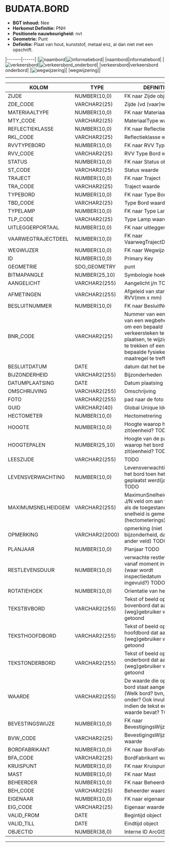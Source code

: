 ﻿# BUDATA.BORD


* __BGT inhoud:__ Nee
* __Herkomst Definitie:__ PNH
* __Positionele nauwkeurigheid:__ nvt
* __Geometrie:__ Punt
* __Definitie:__ Plaat van hout, kunststof, metaal enz, al dan niet met een opschrift.

|-------|------|
|![naambord](objectbladen\6_Meubilair\naambord.png)|![informatiebord](objectbladen\6_Meubilair\informatiebord.png)|
|naambord|informatiebord|
|![verkeersbord](objectbladen\6_Meubilair\verkeersbord.png)|![verkeersbord_onderbord](objectbladen\6_Meubilair\verkeersbord_onderbord.png)|
|verkeersbord|verkeersbord onderbord|
|![wegwijzering](objectbladen\6_Meubilair\wegwijzering.png)||
|wegwijzering||

***

|KOLOM                           	|TYPE          	|DEFINITIE|
|------                          	|----          	|-----    |
|ZIJDE                           	|NUMBER(10,0)  	|FK naar Zijde object|
|ZDE_CODE                        	|VARCHAR2(25)  	|Zijde (vd (vaar)weg)|
|MATERIAALTYPE                   	|NUMBER(10,0)  	|FK naar MateriaalType|
|MTY_CODE                        	|VARCHAR2(25)  	|MateriaalType waarde|
|REFLECTIEKLASSE                 	|NUMBER(10,0)  	|FK naar Reflectieklasse|
|RKL_CODE                        	|VARCHAR2(25)  	|Reflectieklasse waarde|
|RVVTYPEBORD                     	|NUMBER(10,0)  	|FK naar RVV Type Bord|
|RVV_CODE                        	|VARCHAR2(25)  	|RVV Type Bord waarde|
|STATUS                          	|NUMBER(10,0)  	|FK naar Status object|
|ST_CODE                         	|VARCHAR2(25)  	|Status waarde|
|TRAJECT                         	|NUMBER(10,0)  	|FK naar Traject|
|TRA_CODE                        	|VARCHAR2(25)  	|Traject waarde|
|TYPEBORD                        	|NUMBER(10,0)  	|FK naar Type Bord|
|TBD_CODE                        	|VARCHAR2(25)  	|Type Bord waarde|
|TYPELAMP                        	|NUMBER(10,0)  	|FK naar Type Lamp|
|TLP_CODE                        	|VARCHAR2(25)  	|Type Lamp waarde|
|UITLEGGERPORTAAL                	|NUMBER(10,0)  	|FK naar uitleggerportaal|
|VAARWEGTRAJECTDEEL              	|NUMBER(10,0)  	|FK naar VaarwegTrajectDeel |
|WEGWIJZER                       	|NUMBER(10,0)  	|FK naar Wegwijzer|
|ID                              	|NUMBER(10,0)  	|Primary Key|
|GEOMETRIE                       	|SDO_GEOMETRY  	|punt|
|BITMAPANGLE                     	|NUMBER(25,10) 	|Symbologie hoek|
|AANGELICHT                      	|VARCHAR2(255) 	|Aangelicht j/n TODO|
|AFMETINGEN                      	|VARCHAR2(255) 	|Afgeleid van standaard RVV(mm x mm)|
|BESLUITNUMMER                   	|NUMBER(10,0)  	|FK naar BesluitNummer|
|BNR_CODE                        	|VARCHAR2(25)  	|Nummer van een besluit van een wegbeheerder om een bepaald verkeersteken te plaatsen, te wijzigen of in te trekken of een bepaalde fysieke maatregel te treffen|
|BESLUITDATUM                    	|DATE          	|datum dat het besluit|
|BIJZONDERHEID                   	|VARCHAR2(255) 	|Bijzonderheden|
|DATUMPLAATSING                  	|DATE          	|Datum plaatsing|
|OMSCHRIJVING                    	|VARCHAR2(255) 	|Omschrijving|
|FOTO                            	|VARCHAR2(255) 	|pad naar de foto TODO|
|GUID                            	|VARCHAR2(40)  	|Global Unique Identifier|
|HECTOMETER                      	|NUMBER(10,0)  	|Hectometrering|
|HOOGTE                          	|NUMBER(10,0)  	|Hoogte waarop het bord zit(eenheid? TODO)|
|HOOGTEPALEN                     	|NUMBER(25,10) 	|Hoogte van de paal waarop het bord zit(eenheid? TODO)|
|LEESZIJDE                       	|VARCHAR2(255) 	|TODO|
|LEVENSVERWACHTING               	|NUMBER(10,0)  	|Levensverwachting van het bord toen het geplaatst werd(jaren) TODO|
|MAXIMUMSNELHEIDGEM              	|VARCHAR2(255) 	|MaximunSnelheidGemeld. J/N veld om aan te geven als de toegestane max. snelheid is gemeld op het (hectometerings)bord.|
|OPMERKING                       	|VARCHAR2(2000)	|opmerking (niet bijzonderheid, dat is een ander veld) TODO|
|PLANJAAR                        	|NUMBER(10,0)  	|Planjaar TODO|
|RESTLEVENSDUUR                  	|NUMBER(10,0)  	|verwachte restlevensduur vanaf moment inspect (waar wordt inspectiedatum ingevuld?) TODO|
|ROTATIEHOEK                     	|NUMBER(10,0)  	|Orientatie van het bord|
|TEKSTBVBORD                     	|VARCHAR2(255) 	|Tekst of beeld op het bovenbord dat aan de (weg)gebruiker wordt getoond|
|TEKSTHOOFDBORD                  	|VARCHAR2(255) 	|Tekst of beeld op het hoofdbord dat aan de (weg)gebruiker wordt getoond|
|TEKSTONDERBORD                  	|VARCHAR2(255) 	|Tekst of beeld op het onderbord dat aan de (weg)gebruiker wordt getoond|
|WAARDE                          	|VARCHAR2(255) 	|De waarde die op het bord staat aangegeven. (Welk bord? bvn, hfd, onder? Ook invullen indien de tekst een waarde bevat? TODO|
|BEVESTINGSWIJZE                 	|NUMBER(10,0)  	|FK naar BevestigingsWijze|
|BVW_CODE                        	|VARCHAR2(25)  	|BevestigingsWijze waarde|
|BORDFABRIKANT                   	|NUMBER(10,0)  	|FK naar BordFabrikant|
|BFA_CODE                        	|VARCHAR2(25)  	|BordFabrikant waarde|
|KRUISPUNT                       	|NUMBER(10,0)  	|FK naar Kruispunt|
|MAST                            	|NUMBER(10,0)  	|FK naar Mast|
|BEHEERDER                       	|NUMBER(10,0)  	|FK naar Beheerder object|
|BEH_CODE                        	|VARCHAR2(25)  	|Beheerder waarde|
|EIGENAAR                        	|NUMBER(10,0)  	|FK naar eigenaar object|
|EIG_CODE                        	|VARCHAR2(25)  	|Eigenaar waarde|
|VALID_FROM                      	|DATE          	|Begintijd object|
|VALID_TILL                      	|DATE          	|Eindtijd object|
|OBJECTID                        	|NUMBER(38,0)   |Interne ID ArcGIS|

***
